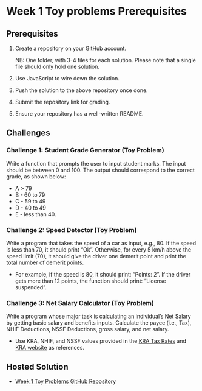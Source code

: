 # Week 1 Toy problems Prerequisites

## Prerequisites

1. Create a repository on your GitHub account.
   
   NB: One folder, with 3-4 files for each solution. Please note that a single file should only hold one solution.

2. Use JavaScript to wire down the solution.

3. Push the solution to the above repository once done.

4. Submit the repository link for grading.

5. Ensure your repository has a well-written README.

## Challenges

### Challenge 1: Student Grade Generator (Toy Problem)

Write a function that prompts the user to input student marks. The input should be between 0 and 100. The output should correspond to the correct grade, as shown below:

- A > 79
- B - 60 to 79
- C - 59 to 49
- D - 40 to 49
- E - less than 40.

### Challenge 2: Speed Detector (Toy Problem)

Write a program that takes the speed of a car as input, e.g., 80. If the speed is less than 70, it should print “Ok”. Otherwise, for every 5 km/h above the speed limit (70), it should give the driver one demerit point and print the total number of demerit points.

- For example, if the speed is 80, it should print: “Points: 2”. If the driver gets more than 12 points, the function should print: “License suspended”.

### Challenge 3: Net Salary Calculator (Toy Problem)

Write a program whose major task is calculating an individual’s Net Salary by getting basic salary and benefits inputs. Calculate the payee (i.e., Tax), NHIF Deductions, NSSF Deductions, gross salary, and net salary.

- Use KRA, NHIF, and NSSF values provided in the [KRA Tax Rates](https://www.aren.co.ke/payroll/taxrates.htm) and [KRA website](https://www.kra.go.ke/en/individual/calculate-tax/calculating-tax/paye) as references.

## Hosted Solution

- [Week 1 Toy Problems GitHub Repository]()

